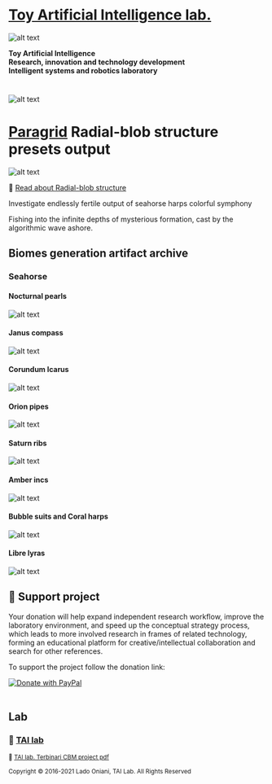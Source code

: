  # [Toy Artificial Intelligence lab.](https://ladooniani.github.io/tailab/) 
 
 ![alt text](https://github.com/ladooniani/tailab/blob/master/assets/toy_artificial_intelligence_lab_logo.png)

**Toy Artificial Intelligence\
Research, innovation and technology development\
Intelligent systems and robotics laboratory**

#

![alt text](https://github.com/ladooniani/tailab/blob/master/assets/tai_lab_terbinari_cbm_project_logo.png)

# [Paragrid](https://github.com/Toy-Artificial-Intelligence-lab/paragrid-doc) Radial-blob structure presets output

![alt text](https://github.com/ladooniani/resume-cv/blob/main/img/img11.jpg)

📌 [Read about Radial-blob structure](https://github.com/Toy-Artificial-Intelligence-lab/paragrid-doc/blob/main/markups/paragrid-radial-blob-structure.md)

Investigate endlessly fertile output of seahorse harps colorful symphony

Fishing into the infinite depths of mysterious formation, cast by the algorithmic wave ashore. 

## Biomes generation artifact archive
 
### Seahorse

#### Nocturnal pearls 

![alt text](https://github.com/Toy-Artificial-Intelligence-lab/paragrid-doc/blob/main/images/paragrid/paragrid-radial-blob-example-(7).jpg)

#### Janus compass 

![alt text](https://github.com/Toy-Artificial-Intelligence-lab/paragrid-doc/blob/main/images/paragrid/paragrid-radial-blob-example-(1).jpg)

#### Corundum Icarus

![alt text](https://github.com/Toy-Artificial-Intelligence-lab/paragrid-doc/blob/main/images/paragrid/paragrid-radial-blob-example-(2).jpg)

#### Orion pipes

![alt text](https://github.com/Toy-Artificial-Intelligence-lab/paragrid-doc/blob/main/images/paragrid/paragrid-radial-blob-example-(3).jpg)

#### Saturn ribs 

![alt text](https://github.com/Toy-Artificial-Intelligence-lab/paragrid-doc/blob/main/images/paragrid/paragrid-radial-blob-example-(4).jpg)

#### Amber incs

![alt text](https://github.com/Toy-Artificial-Intelligence-lab/paragrid-doc/blob/main/images/paragrid/paragrid-radial-blob-example-(5).jpg)

#### Bubble suits and Coral harps

![alt text](https://github.com/Toy-Artificial-Intelligence-lab/paragrid-doc/blob/main/images/paragrid/paragrid-radial-blob-example-(6).jpg)

#### Libre lyras

![alt text](https://github.com/Toy-Artificial-Intelligence-lab/paragrid-doc/blob/main/images/paragrid/paragrid-radial-blob-example-(8).jpg)


## 💖 Support project

Your donation will help expand independent research workflow, improve the laboratory environment, and speed up the conceptual strategy process, which leads to more involved research in frames of related technology, forming an educational platform for creative/intellectual collaboration and search for other references.

To support the project follow the donation link: 

<a href="https://www.paypal.com/cgi-bin/webscr?cmd=_s-xclick&hosted_button_id=GRGH6SL9EL72U">
  <img src="https://www.paypalobjects.com/en_US/i/btn/btn_donate_SM.gif" alt="Donate with PayPal" /><br><br>
</a>

## Lab

### 🔬 [TAI lab](https://ladooniani.github.io/tailab/) 

<sub>📃 [TAI lab. Terbinari CBM project pdf](https://github.com/ladooniani/tailab/blob/master/docs/tai.pdf)<sub>

<sub>Copyright © 2016-2021 Lado Oniani, TAI Lab. All Rights Reserved<sub>
